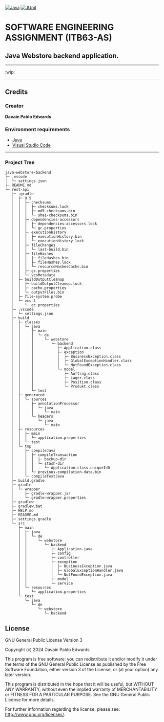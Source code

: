 [![Java](https://img.shields.io/badge/java-%2019-brown.svg)](https://www.java.com/de/download/faq/java19.xml)
[![JUnit](https://img.shields.io/badge/JUnit-%204-orange.svg)](https://junit.org/junit5/)

#  SOFTWARE ENGINEERING ASSIGNMENT (ITB63-AS)

## Java Webstore backend application.
-------------------------------------------------------

:wip:

---

## Credits

### Creator

**Davain Pablo Edwards**


### Environment requirements

- [Java](https://www.java.com/de/download/)
- [Visual Studio Code](https://code.visualstudio.com/download)

---
### Project Tree

```
java-webstore-backend
├─ .vscode
│  └─ settings.json
├─ README.md
└─ rest-api
   ├─ .gradle
   │  ├─ 8.5
   │  │  ├─ checksums
   │  │  │  ├─ checksums.lock
   │  │  │  ├─ md5-checksums.bin
   │  │  │  └─ sha1-checksums.bin
   │  │  ├─ dependencies-accessors
   │  │  │  ├─ dependencies-accessors.lock
   │  │  │  └─ gc.properties
   │  │  ├─ executionHistory
   │  │  │  ├─ executionHistory.bin
   │  │  │  └─ executionHistory.lock
   │  │  ├─ fileChanges
   │  │  │  └─ last-build.bin
   │  │  ├─ fileHashes
   │  │  │  ├─ fileHashes.bin
   │  │  │  ├─ fileHashes.lock
   │  │  │  └─ resourceHashesCache.bin
   │  │  ├─ gc.properties
   │  │  └─ vcsMetadata
   │  ├─ buildOutputCleanup
   │  │  ├─ buildOutputCleanup.lock
   │  │  ├─ cache.properties
   │  │  └─ outputFiles.bin
   │  ├─ file-system.probe
   │  └─ vcs-1
   │     └─ gc.properties
   ├─ .vscode
   │  └─ settings.json
   ├─ build
   │  ├─ classes
   │  │  └─ java
   │  │     ├─ main
   │  │     │  └─ de
   │  │     │     └─ webstore
   │  │     │        └─ backend
   │  │     │           ├─ Application.class
   │  │     │           ├─ exception
   │  │     │           │  ├─ BusinessException.class
   │  │     │           │  ├─ GlobalExceptionHandler.class
   │  │     │           │  └─ NotFoundException.class
   │  │     │           └─ model
   │  │     │              ├─ Auftrag.class
   │  │     │              ├─ Lager.class
   │  │     │              ├─ Position.class
   │  │     │              └─ Produkt.class
   │  │     └─ test
   │  ├─ generated
   │  │  └─ sources
   │  │     ├─ annotationProcessor
   │  │     │  └─ java
   │  │     │     └─ main
   │  │     └─ headers
   │  │        └─ java
   │  │           └─ main
   │  ├─ resources
   │  │  ├─ main
   │  │  │  └─ application.properties
   │  │  └─ test
   │  └─ tmp
   │     ├─ compileJava
   │     │  ├─ compileTransaction
   │     │  │  ├─ backup-dir
   │     │  │  └─ stash-dir
   │     │  │     └─ Application.class.uniqueId0
   │     │  └─ previous-compilation-data.bin
   │     └─ compileTestJava
   ├─ build.gradle
   ├─ gradle
   │  └─ wrapper
   │     ├─ gradle-wrapper.jar
   │     └─ gradle-wrapper.properties
   ├─ gradlew
   ├─ gradlew.bat
   ├─ HELP.md
   ├─ README.md
   ├─ settings.gradle
   └─ src
      ├─ main
      │  ├─ java
      │  │  └─ de
      │  │     └─ webstore
      │  │        └─ backend
      │  │           ├─ Application.java
      │  │           ├─ config
      │  │           ├─ controller
      │  │           ├─ exception
      │  │           │  ├─ BusinessException.java
      │  │           │  ├─ GlobalExceptionHandler.java
      │  │           │  └─ NotFoundException.java
      │  │           ├─ model
      │  │           └─ service
      │  └─ resources
      │     └─ application.properties
      └─ test
         └─ java
            └─ de
               └─ webstore
                  └─ backend

```

## License

GNU General Public License Version 3

Copyright (c) 2024 Davain Pablo Edwards


This program is free software: you can redistribute it and/or modify it under the terms of the GNU General Public License as published by the Free Software Foundation, either version 3 of the License, or (at your option) any later version.

This program is distributed in the hope that it will be useful, but WITHOUT ANY WARRANTY; without even the implied warranty of MERCHANTABILITY or FITNESS FOR A PARTICULAR PURPOSE. See the GNU General Public License for more details.

For further information regarding the license, please see: <http://www.gnu.org/licenses/>.